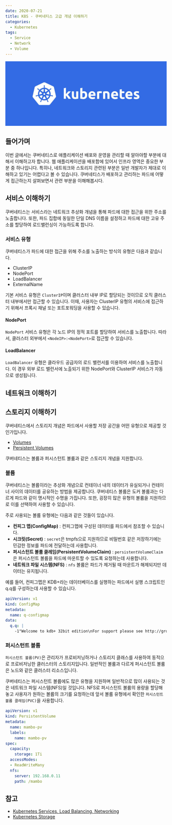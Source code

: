 ```yaml
---
date: 2020-07-21
title: K8S - 쿠버네티스 고급 개념 이해하기
categories:
  - Kubernetes
tags:
  - Service
  - Network
  - Volume
---
```


![](/images/logo/kubernetes.jpg)

## 들어가며
이번 글에서는 쿠버네티스로 애플리케이션 배포와 운영을 관리할 때 알아야할 부분에 대해서 이해하고자 합니다. 웹 애플리케이션을 배포함에 있어서 인프라 영역은 중요한 부분 중 하나입니다. 특히나, 네트워크와 스토리지 관련된 부분은 일반 개발자가 제대로 이해하고 있기는 어렵다고 볼 수 있습니다. 쿠버네티스가 배포하고 관리하는 파드에 어떻게 접근하는지 살펴보면서 관련 부분을 이해해봅시다.

## 서비스 이해하기  
쿠버네티스는 서비스라는 네트워크 추상화 개념을 통해 파드에 대한 접근을 위한 주소를 노출합니다. 또한, 파드 집합에 동일한 단일 DNS 이름을 설정하고 파드에 대한 고유 주소를 할당하여 로드밸런싱이 가능하도록 합니다.

### 서비스 유형
쿠버네티스가 파드에 대한 접근을 위해 주소를 노출하는 방식의 유형은 다음과 같습니다.

- ClusterIP
- NodePort
- LoadBalancer
- ExternalName

기본 서비스 유형은 `ClusterIP`이며 클러스터 내부 IP로 할당되는 것이므로 오직 클러스터 내부에서만 접근할 수 있습니다. 이때, 사용자는 ClusterIP 유형의 서비스에 접근하기 위해서 프록시 채널 또는 포트포워딩을 사용할 수 있습니다.

#### NodePort  
`NodePort` 서비스 유형은 각 노드 IP의 정적 포트를 할당하여 서비스를 노출합니다. 따라서, 클러스터 외부에서 `<NodeIP>:<NodePort>`로 접근할 수 있습니다.

#### LoadBalancer  
`LoadBalancer` 유형은 클라우드 공급자의 로드 밸런서를 이용하여 서비스를 노출합니다. 이 경우 외부 로드 밸런서에 노출되기 위한 NodePort와 ClusterIP 서비스가 자동으로 생성됩니다.

## 네트워크 이해하기  


## 스토리지 이해하기  
쿠버네티스에서 스토리지 개념은 파드에서 사용할 저장 공간을 어떤 유형으로 제공할 것인가입니다.

- [Volumes](https://kubernetes.io/docs/concepts/storage/volumes/)  
- [Persistent Volumes](https://kubernetes.io/docs/concepts/storage/persistent-volumes/)

쿠버네티스는 볼륨과 퍼시스턴트 볼륨과 같은 스토리지 개념을 지원합니다.

### 볼륨
쿠버네티스는 볼륨이라는 추상화 개념으로 컨테이너 내의 데이터가 유실되거나 컨테이너 사이의 데이터를 공유하는 방법을 제공합니다. 쿠버네티스 볼륨은 도커 볼륨과는 다르게 파드와 같이 명시적인 수명을 가집니다. 또한, 굉장히 많은 유형의 볼륨을 지원하므로 이를 선택하여 사용할 수 있습니다.

주로 사용되는 볼륨 유형에는 다음과 같은 것들이 있습니다.
- **컨피그 맵(ConfigMap)** : 컨피그맵에 구성된 데이터를 파드에서 참조할 수 있습니다.
- **시크릿(Secret)** : `secret`은 tmpfs으로 지원하므로 비밀번호 같은 저장하기에는 민감한 정보를 파드에 전달하는데 사용합니다.
- **퍼시스턴트 볼륨 클레임(PersistentVolumeClaim)** : `persistentVolumeClaim`은 퍼시스턴트 볼륨을 파드에 마운트할 수 있도록 요청하는데 사용합니다.
- **네트워크 파일 시스템(NFS)** : `nfs` 볼륨은 파드가 제거될 때 마운트가 해제되지만 데이터는 유지됩니다.

예를 들어, 컨피그맵은 KDB+라는 데이터베이스를 실행하는 파드에서 실행 스크립트인 q.q를 구성하는데 사용할 수 있습니다.

```yaml q-configmap.yaml
apiVersion: v1
kind: ConfigMap
metadata:
  name: q-configmap
data:
  q.q: |
    -1"Welcome to kdb+ 32bit edition\nFor support please see http://groups.google.com/d/forum/personal-kdbplus\nTutorials can be found at http://code.kx.com\nTo exit, type \\\\\nTo remove this startup msg, edit q.q";
```

### 퍼시스턴트 볼륨
`퍼시스턴트 볼륨(PV)`은 관리자가 프로비저닝하거나 스토리지 클래스를 사용하여 동적으로 프로비저닝한 클러스터의 스토리지입니다. 일반적인 볼륨과 다르게 퍼시스턴트 볼륨은 노드와 같은 클러스터 리소스입니다.

쿠버네티스는 퍼시스턴트 볼륨에도 많은 유형을 지원하며 일반적으로 많이 사용되는 것은 네트워크 파일 시스템(NFS)일 것입니다. NFS로 퍼시스턴트 볼륨의 용량을 할당해놓고 사용자가 원하는 볼륨의 크기를 요청하는데 앞서 볼륨 유형에서 확인한 `퍼시스턴트 볼륨 클레임(PVC)`을 사용합니다.

```yaml pv.yaml
apiVersion: v1
kind: PersistentVolume
metadata:
  name: mambo-pv
  labels:
    name: mambo-pv
spec:
  capacity:
    storage: 1Ti
  accessModes:
  - ReadWriteMany
  nfs:
    server: 192.168.0.11
    path: /mambo
```

## 참고
- [Kubernetes Services, Load Balancing, Networking](https://kubernetes.io/docs/concepts/services-networking/)  
- [Kubernetes Storage](https://kubernetes.io/docs/concepts/storage/)
